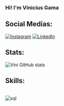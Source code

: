
### Hi! I'm Vinicius Gama 

## Social Medias:

[![Instagram](https://img.shields.io/badge/Instagram-E4405F?style=for-the-badge&logo=instagram&logoColor=white)](https://www.instagram.com/v1n1_g4m4/)
[![LinkedIn](https://img.shields.io/badge/LinkedIn-0077B5?style=for-the-badge&logo=linkedin&logoColor=white)](https://www.linkedin.com/in/vinigama/)

## Stats:

![Vini GitHub stats](https://github-readme-stats.vercel.app/api?username=V1n1G4m4&show_icons=true&theme=tokyonight)

## Skills:

<div style="display: inline_block"><br/>
  <img align="center" alt="sql" src="https://img.shields.io/badge/MySQL-00000F?style=for-the-badge&logo=mysql&logoColor=white" />
  


